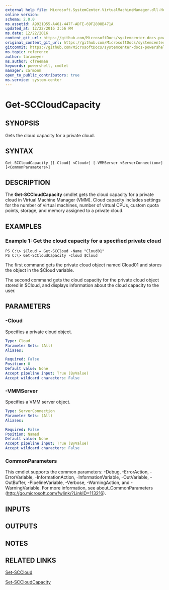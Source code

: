 ```yaml
---
external help file: Microsoft.SystemCenter.VirtualMachineManager.dll-Help.xml
online version: 
schema: 2.0.0
ms.assetid: A9921D55-A461-447F-ADFE-69F2808B471A
updated_at: 12/22/2016 3:56 PM
ms.date: 12/22/2016
content_git_url: https://github.com/MicrosoftDocs/systemcenter-docs-powershell/blob/live/systemcenter-cmdlets/SystemCenter2016/VirtualMachineManager/vlatest/Get-SCCloudCapacity.md
original_content_git_url: https://github.com/MicrosoftDocs/systemcenter-docs-powershell/blob/live/systemcenter-cmdlets/SystemCenter2016/VirtualMachineManager/vlatest/Get-SCCloudCapacity.md
gitcommit: https://github.com/MicrosoftDocs/systemcenter-docs-powershell/blob/96e5647587661652225fbdd2c797cd4d59d542bc/systemcenter-cmdlets/SystemCenter2016/VirtualMachineManager/vlatest/Get-SCCloudCapacity.md
ms.topic: reference
author: tarameyer
ms.author: cfreeman
keywords: powershell, cmdlet
manager: carmonm
open_to_public_contributors: true
ms.service: system-center
---
```


# Get-SCCloudCapacity

## SYNOPSIS
Gets the cloud capacity for a private cloud.

## SYNTAX

```
Get-SCCloudCapacity [[-Cloud] <Cloud>] [-VMMServer <ServerConnection>] [<CommonParameters>]
```

## DESCRIPTION
The **Get-SCCloudCapacity** cmdlet gets the cloud capacity for a private cloud in Virtual Machine Manager (VMM).
Cloud capacity includes settings for the number of virtual machines, number of virtual CPUs, custom quota points, storage, and memory assigned to a private cloud.

## EXAMPLES

### Example 1: Get the cloud capacity for a specified private cloud
```
PS C:\> $Cloud = Get-SCCloud -Name "Cloud01"
PS C:\> Get-SCCloudCapacity -Cloud $Cloud
```

The first command gets the private cloud object named Cloud01 and stores the object in the $Cloud variable.

The second command gets the cloud capacity for the private cloud object stored in $Cloud, and displays information about the cloud capacity to the user.

## PARAMETERS

### -Cloud
Specifies a private cloud object.

```yaml
Type: Cloud
Parameter Sets: (All)
Aliases: 

Required: False
Position: 0
Default value: None
Accept pipeline input: True (ByValue)
Accept wildcard characters: False
```

### -VMMServer
Specifies a VMM server object.

```yaml
Type: ServerConnection
Parameter Sets: (All)
Aliases: 

Required: False
Position: Named
Default value: None
Accept pipeline input: True (ByValue)
Accept wildcard characters: False
```

### CommonParameters
This cmdlet supports the common parameters: -Debug, -ErrorAction, -ErrorVariable, -InformationAction, -InformationVariable, -OutVariable, -OutBuffer, -PipelineVariable, -Verbose, -WarningAction, and -WarningVariable. For more information, see about_CommonParameters (http://go.microsoft.com/fwlink/?LinkID=113216).

## INPUTS

## OUTPUTS

## NOTES

## RELATED LINKS

[Set-SCCloud](xref:SystemCenter2016/VirtualMachineManager/vlatest/Set-SCCloud.md)

[Set-SCCloudCapacity](xref:SystemCenter2016/VirtualMachineManager/vlatest/Set-SCCloudCapacity.md)

